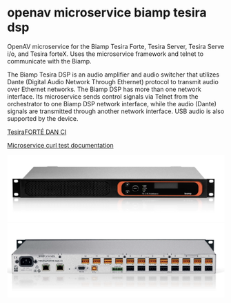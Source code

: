 # openav microservice biamp tesira dsp

OpenAV microservice for the Biamp Tesira Forte, Tesira Server, Tesira Serve i/o, and Tesira forteX.  Uses the microservice framework and telnet to communicate with the Biamp.

The Biamp Tesira DSP is an audio amplifier and audio switcher that utilizes Dante (Digital Audio Network Through Ethernet) protocol to transmit audio over Ethernet networks. The Biamp DSP has more than one network interface.  Its microservice sends control signals via Telnet from the orchestrator to one Biamp DSP network interface, while the audio (Dante) signals are transmitted through another network interface.  USB audio is also supported by the device.

[TesiraFORTÉ DAN CI](https://products.biamp.com/product-details/-/o/ecom-item/911.0447.900/category/FE2B76B5-8575-4F44-87A5-740FA868662F%7C1FA10A0F-C874-4DCD-B041-3833A8B78ABC%7C204E989F-7D8B-4FB6-9BDD-C5B7739EBB65)

[Microservice curl test documentation](https://github.com/Dartmouth-OpenAV/documentation/blob/main/curl_test_readme.md)

![](https://github.com/Dartmouth-OpenAV/microservice-biamp-tesira-dsp/blob/main/front.png?raw=true)
![](https://github.com/Dartmouth-OpenAV/microservice-biamp-tesira-dsp/blob/main/rear.png?raw=true)
